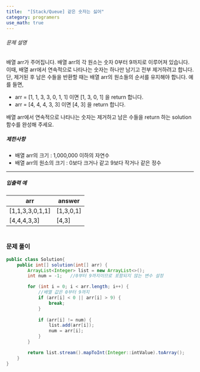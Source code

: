 ```yaml
---
title:  "[Stack/Queue] 같은 숫자는 싫어"
category: programers
use_math: true
---
```




###### 문제 설명

배열 arr가 주어집니다. 배열 arr의 각 원소는 숫자 0부터 9까지로 이루어져 있습니다. 이때, 배열 arr에서 연속적으로 나타나는 숫자는 하나만 남기고 전부 제거하려고 합니다. 단, 제거된 후 남은 수들을 반환할 때는 배열 arr의 원소들의 순서를 유지해야 합니다. 예를 들면,

- arr = [1, 1, 3, 3, 0, 1, 1] 이면 [1, 3, 0, 1] 을 return 합니다.
- arr = [4, 4, 4, 3, 3] 이면 [4, 3] 을 return 합니다.

배열 arr에서 연속적으로 나타나는 숫자는 제거하고 남은 수들을 return 하는 solution 함수를 완성해 주세요.

##### 제한사항

- 배열 arr의 크기 : 1,000,000 이하의 자연수
- 배열 arr의 원소의 크기 : 0보다 크거나 같고 9보다 작거나 같은 정수

------

##### 입출력 예

| arr             | answer    |
| --------------- | --------- |
| [1,1,3,3,0,1,1] | [1,3,0,1] |
| [4,4,4,3,3]     | [4,3]     |



### <br>문제 풀이 

```java
public class Solution{
    public int[] solution(int[] arr) {
        ArrayList<Integer> list = new ArrayList<>();
        int num = -1;	//0부터 9까지이므로 포함되지 않는 변수 설정

        for (int i = 0; i < arr.length; i++) {
            //배열 값은 0부터 9까지
            if (arr[i] < 0 || arr[i] > 9) {
                break;
            }
            
            if (arr[i] != num) {
                list.add(arr[i]);
                num = arr[i];
            }
        }

        return list.stream().mapToInt(Integer::intValue).toArray();
    }
}
```





